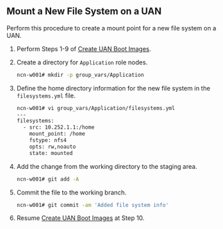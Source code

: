 
## Mount a New File System on a UAN

Perform this procedure to create a mount point for a new file system on a UAN.

1. Perform Steps 1-9 of [Create UAN Boot Images](operations/Create_UAN_Boot_Images.md#create-uan-boot-images).

2. Create a directory for `Application` role nodes.

    ```bash
    ncn-w001# mkdir -p group_vars/Application
    ```

3. Define the home directory information for the new file system in the `filesystems.yml` file.

    ```bash
    ncn-w001# vi group_vars/Application/filesystems.yml
    ---
    filesystems:
      - src: 10.252.1.1:/home
        mount_point: /home    
        fstype: nfs4    
        opts: rw,noauto
        state: mounted
    ```

4. Add the change from the working directory to the staging area.

    ```bash
    ncn-w001# git add -A
    ```

5. Commit the file to the working branch.

    ```bash
    ncn-w001# git commit -am 'Added file system info'
    ```

6. Resume [Create UAN Boot Images](operations/Create_UAN_Boot_Images.md#create-uan-boot-images) at Step 10. 

